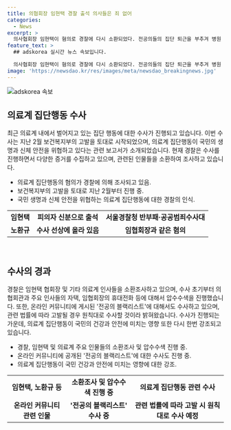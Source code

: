 ```yaml
---
title: 의협회장 임현택 경찰 출석 의사들은 죄 없어
categories:
  - News
excerpt: >
  의사협회장 임현택이 혐의로 경찰에 다시 소환되었다. 전공의들의 집단 퇴근을 부추겨 병원 업무 방해 등 혐의를 받고 있으며, 추가 소환 방침이 밝혀졌다. 이와 관련해 다른 의사협회 간부들도 같은 혐의로 수사를 받고 있으며, 집단행동 등을 수사 중이다. 경찰은 관련 법률에 따라 고발하면 원칙대로 수사할 것이라 밝혔다.
feature_text: >
  ## adskorea 실시간 뉴스 속보입니다.

  의사협회장 임현택이 혐의로 경찰에 다시 소환되었다. 전공의들의 집단 퇴근을 부추겨 병원 업무 방해 등 혐의를 받고 있으며, 추가 소환 방침이 밝혀졌다. 이와 관련해 다른 의사협회 간부들도 같은 혐의로 수사를 받고 있으며, 집단행동 등을 수사 중이다. 경찰은 관련 법률에 따라 고발하면 원칙대로 수사할 것이라 밝혔다.
image: 'https://newsdao.kr/res/images/meta/newsdao_breakingnews.jpg'
---
```


<p><img src="https://newsdao.kr/res/images/meta/newsdao_breakingnews.jpg" alt="adskorea 속보" /></p>

<h2 data-ke-size="size26">의료계 집단행동 수사</h2>

<p data-ke-size="size16">최근 의료계 내에서 벌어지고 있는 집단 행동에 대한 수사가 진행되고 있습니다. 이번 수사는 지난 2월 보건복지부의 고발을 토대로 시작되었으며, 의료계 집단행동이 국민의 생명과 신체 안전을 위협하고 있다는 관련 보고서가 소개되었습니다. 현재 경찰은 수사를 진행하면서 다양한 증거를 수집하고 있으며, 관련된 인물들을 소환하여 조사하고 있습니다.</p>

<ul>
  <li>의료계 집단행동의 혐의가 경찰에 의해 조사되고 있음.</li>
  <li>보건복지부의 고발을 토대로 지난 2월부터 진행 중.</li>
  <li>국민 생명과 신체 안전을 위협하는 의료계 집단행동에 대한 경찰의 인식.</li>
</ul>

<table>
    <tbody>
        <tr>
            <td style="text-align: center; height: 17px;"><b>임현택</b></td>
            <td style="text-align: center; height: 17px;"><b>피의자 신분으로 출석</b></td>
            <td style="text-align: center; height: 17px;"><b>서울경찰청 반부패·공공범죄수사대</b></td>
        </tr>
        <tr>
            <td style="text-align: center; height: 17px;"><b>노환규</b></td>
            <td style="text-align: center; height: 17px;"><b>수사 선상에 올라 있음</b></td>
            <td style="text-align: center; height: 17px;"><b>임협회장과 같은 혐의</b></td>
        </tr>
    </tbody>
</table>

<p data-ke-size="size16">&nbsp;</p>

<h2 data-ke-size="size26">수사의 경과</h2>

<p data-ke-size="size16">경찰은 임현택 협회장 및 기타 의료계 인사들을 소환조사하고 있으며, 수사 초기부터 의협회관과 주요 인사들의 자택, 임협회장의 휴대전화 등에 대해서 압수수색을 진행했습니다. 또한, 온라인 커뮤니티에 게시된 '전공의 블랙리스트'에 대해서도 수사하고 있으며, 관련 법률에 따라 고발될 경우 원칙대로 수사할 것이라 밝혀왔습니다. 수사가 진행되는 가운데, 의료계 집단행동이 국민의 건강과 안전에 미치는 영향 또한 다시 한번 강조되고 있습니다.</p>

<ul>
  <li>경찰, 임현택 및 의료계 주요 인물들의 소환조사 및 압수수색 진행 중.</li>
  <li>온라인 커뮤니티에 공개된 '전공의 블랙리스트'에 대한 수사도 진행 중.</li>
  <li>의료계 집단행동이 국민 건강과 안전에 미치는 영향에 대한 강조.</li>
</ul>

<table>
    <tbody>
        <tr>
            <td style="text-align: center; height: 17px;"><b>임현택, 노환규 등</b></td>
            <td style="text-align: center; height: 17px;"><b>소환조사 및 압수수색 진행 중</b></td>
            <td style="text-align: center; height: 17px;"><b>의료계 집단행동 관련 수사</b></td>
        </tr>
        <tr>
            <td style="text-align: center; height: 17px;"><b>온라인 커뮤니티 관련 인물</b></td>
            <td style="text-align: center; height: 17px;"><b>'전공의 블랙리스트' 수사 중</b></td>
            <td style="text-align: center; height: 17px;"><b>관련 법률에 따라 고발 시 원칙대로 수사 예정</b></td>
        </tr>
    </tbody>
</table>

<p data-ke-size="size16">&nbsp;</p>


